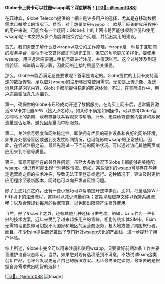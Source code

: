**Globe卡上網卡可以註冊wsapp嗎？深度解析！[[TG💪+ @esim1088](https://t.me/s/esim1088)]**

在菲律宾，Globe Telecom提供的上網卡是许多用户的选择，尤其是在移动数据需求日益增长的情况下。然而，对于想要使用wsapp（一款基于网络的应用程序）的用户来说，可能会有一个疑问：Globe卡上的上网卡是否能够顺利注册和使用wsapp呢？本文将从多个角度详细探讨这个问题，并给出实用的建议。

首先，我们需要了解什么是wsapp以及它的工作原理。wsapp是一种基于互联网的服务平台，类似于社交媒体或即时通讯工具，但它的功能更加多样化。要使用wsapp，用户通常需要通过手机号码进行注册，并激活账号。这个过程涉及到短信验证、邮箱确认等步骤，因此网络连接的质量至关重要。

那么，Globe卡能否满足这些要求呢？答案是肯定的。Globe提供的上网卡支持高速的数据传输，足以应对wsapp的注册和日常使用需求。无论是上传头像、发送消息还是浏览内容，Globe卡都能提供稳定的网速体验。不过，在实际操作中，用户还需要注意几点细节。

第一，确保你的Globe卡已经成功开通了数据服务。在购买上网卡后，通常需要激活SIM卡并设置APN（接入点名称）。如果你不确定如何操作，可以参考Globe官方网站上的指南，或者直接联系客服获取帮助。此外，还要检查套餐内包含的数据流量是否足够，避免因超量而中断服务。

第二，关注信号强度和网络稳定性。即使拥有优质的硬件设备和良好的网络环境，如果身处信号盲区或遇到突发性断网情况，也可能影响wsapp的正常使用。因此，在尝试注册之前，最好先测试一下当前的网络状况。可以通过访问其他网页或应用来判断信号质量。

第三，留意可能存在的兼容性问题。虽然大多数情况下Globe卡都能够完美适配wsapp，但仍有可能出现个别特殊情况。例如，某些版本的wsapp可能存在与特定运营商之间的技术冲突，导致无法正常登录或运行。这种情况下，建议及时更新应用程序至最新版本，同时也可以向开发者反馈问题。

除了上述几点之外，还有一些小技巧可以帮助提升整体体验。比如，尽量选择Wi-Fi环境下的注册流程，这样可以减少流量消耗；定期清理缓存文件以保持系统流畅；以及合理规划每月的数据预算，以免超出限额产生额外费用。

当然，除了Globe卡之外，还有其他几种选择可供考虑。例如，Esim作为一种新兴的技术方案，近年来受到了越来越多用户的青睐。相比传统实体SIM卡，Esim无需物理更换即可切换不同国家和地区的运营商服务，极大地方便了跨国旅行者。而且，不少Esim提供商还推出了专门针对wsapp优化的产品线，进一步提升了用户体验。

综上所述，Globe卡完全可以用来注册和使用wsapp，只要做好前期准备工作并妥善维护设备状态即可。当然，如果您对现有选项感到不满意，不妨试试Esim这类创新产品，也许会发现更适合自己的解决方案。无论最终决定如何，最重要的是根据自身需求做出明智的选择！

[[TG💪+ @esim1088](https://t.me/s/esim1088) ![Image](https://i.postimg.cc/4NQfJmqS/Snipaste-2025-05-13-00-14-12.png)]